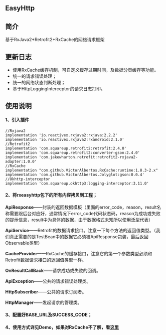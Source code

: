 
## EasyHttp

## 简介
基于RxJava2+Retrofit2+RxCache的网络请求框架

## 更新日志
* 使用RxCache缓存机制，可自定义缓存过期时间，及数据分页缓存等功能。
* 统一的请求错误处理；
* 统一的网络状态判断处理；
* 基于HttpLoggingInterceptor的请求日志打印。

## 使用说明

#### 1、引入插件

```
//Rxjava2
implementation 'io.reactivex.rxjava2:rxjava:2.2.2'
implementation 'io.reactivex.rxjava2:rxandroid:2.1.0'
//Retrofit2
implementation 'com.squareup.retrofit2:retrofit:2.4.0'
implementation 'com.squareup.retrofit2:converter-gson:2.4.0'
implementation 'com.jakewharton.retrofit:retrofit2-rxjava2-adapter:1.0.0'
//RxCache
implementation "com.github.VictorAlbertos.RxCache:runtime:1.8.3-2.x"
implementation 'com.github.VictorAlbertos.Jolyglot:gson:0.0.4'
//Okhttp-interceptor
implementation 'com.squareup.okhttp3:logging-interceptor:3.11.0'
```

#### 2、将rxeasyhttp包下的所有内容拷贝到工程；

**ApiResponse**——封装的返回数据模板（里面的error_code，reason，result名称需要跟后台对应好，通常情况下error_code代码状态码，reason为成功或失败的提示信息，result中为具体的数据，由于数据格式未知所以使用泛型代表）

**ApiService**——Retrofit的数据请求接口。注意一下每个方法的返回值类型。（我们真正需要的是TestBean中的数据它必须被ApiResponse包装，最后返回Observable类型）

**CacheProvider**——RxCache的缓存接口，注意它的第一个参数类型必须和Retrofit数据请求接口的返回值类型一样。

**OnResultCallBack**——请求成功或失败的回调。

**ApiException**——公共的请求错误处理类。

**HttpSubscriber**——公共的请求订阅者。

**HttpManager**——发起请求的管理类。

#### 3、配置好BASE_URL及SUCCESS_CODE；
#### 4、使用方式详见Demo，如果对RxCache不了解，看[这里](https://github.com/VictorAlbertos/RxCache)

